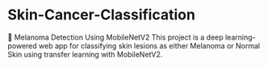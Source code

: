 # Skin-Cancer-Classification
🧠 Melanoma Detection Using MobileNetV2 This project is a deep learning-powered web app for classifying skin lesions as either Melanoma or Normal Skin using transfer learning with MobileNetV2.
